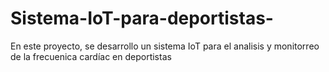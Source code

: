 # Sistema-IoT-para-deportistas-
En este proyecto, se desarrollo un sistema IoT para el analisis  y monitorreo de la frecuenica  cardíac en deportistas 
